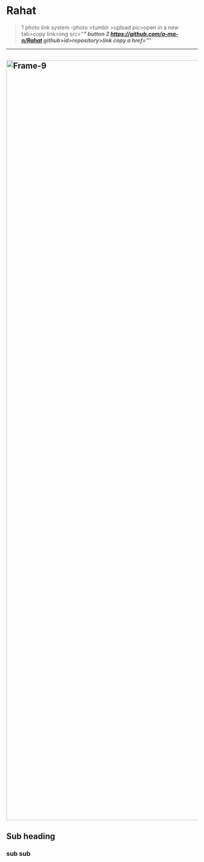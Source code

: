# Rahat
>1
>photo link
>system -photo >tumblr >upload pic>open in a new tab>copy link>img src="___"
>button 
>2
https://github.com/a-ma-n/Rahat
github>id>repository>link copy
a href="___"
----------
<a href="https://github.com/a-ma-n/Rahat"><img src="https://img.etimg.com/thumb/width-640,height-480,imgsize-365320,resizemode-1,msid-77485774/news/politics-and-nation/renowned-urdu-poet-rahat-indori-dies-in-indore-hospital-after-testing-covid-19-positive/rahat-indori.jpg" alt="Frame-9" border="0" width = "2000"></a>
----------
## Sub heading
### sub sub

